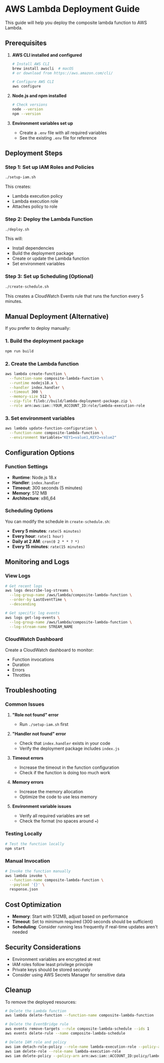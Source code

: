 # AWS Lambda Deployment Guide

This guide will help you deploy the composite lambda function to AWS Lambda.

## Prerequisites

1. **AWS CLI installed and configured**
   ```bash
   # Install AWS CLI
   brew install awscli  # macOS
   # or download from https://aws.amazon.com/cli/
   
   # Configure AWS CLI
   aws configure
   ```

2. **Node.js and npm installed**
   ```bash
   # Check versions
   node --version
   npm --version
   ```

3. **Environment variables set up**
   - Create a `.env` file with all required variables
   - See the existing `.env` file for reference

## Deployment Steps

### Step 1: Set up IAM Roles and Policies

```bash
./setup-iam.sh
```

This creates:
- Lambda execution policy
- Lambda execution role
- Attaches policy to role

### Step 2: Deploy the Lambda Function

```bash
./deploy.sh
```

This will:
- Install dependencies
- Build the deployment package
- Create or update the Lambda function
- Set environment variables

### Step 3: Set up Scheduling (Optional)

```bash
./create-schedule.sh
```

This creates a CloudWatch Events rule that runs the function every 5 minutes.

## Manual Deployment (Alternative)

If you prefer to deploy manually:

### 1. Build the deployment package

```bash
npm run build
```

### 2. Create the Lambda function

```bash
aws lambda create-function \
  --function-name composite-lambda-function \
  --runtime nodejs18.x \
  --handler index.handler \
  --timeout 300 \
  --memory-size 512 \
  --zip-file fileb://build/lambda-deployment-package.zip \
  --role arn:aws:iam::YOUR_ACCOUNT_ID:role/lambda-execution-role
```

### 3. Set environment variables

```bash
aws lambda update-function-configuration \
  --function-name composite-lambda-function \
  --environment Variables="KEY1=value1,KEY2=value2"
```

## Configuration Options

### Function Settings

- **Runtime**: Node.js 18.x
- **Handler**: `index.handler`
- **Timeout**: 300 seconds (5 minutes)
- **Memory**: 512 MB
- **Architecture**: x86_64

### Scheduling Options

You can modify the schedule in `create-schedule.sh`:

- **Every 5 minutes**: `rate(5 minutes)`
- **Every hour**: `rate(1 hour)`
- **Daily at 2 AM**: `cron(0 2 * * ? *)`
- **Every 15 minutes**: `rate(15 minutes)`

## Monitoring and Logs

### View Logs

```bash
# Get recent logs
aws logs describe-log-streams \
  --log-group-name /aws/lambda/composite-lambda-function \
  --order-by LastEventTime \
  --descending

# Get specific log events
aws logs get-log-events \
  --log-group-name /aws/lambda/composite-lambda-function \
  --log-stream-name STREAM_NAME
```

### CloudWatch Dashboard

Create a CloudWatch dashboard to monitor:
- Function invocations
- Duration
- Errors
- Throttles

## Troubleshooting

### Common Issues

1. **"Role not found" error**
   - Run `./setup-iam.sh` first

2. **"Handler not found" error**
   - Check that `index.handler` exists in your code
   - Verify the deployment package includes `index.js`

3. **Timeout errors**
   - Increase the timeout in the function configuration
   - Check if the function is doing too much work

4. **Memory errors**
   - Increase the memory allocation
   - Optimize the code to use less memory

5. **Environment variable issues**
   - Verify all required variables are set
   - Check the format (no spaces around `=`)

### Testing Locally

```bash
# Test the function locally
npm start
```

### Manual Invocation

```bash
# Invoke the function manually
aws lambda invoke \
  --function-name composite-lambda-function \
  --payload '{}' \
  response.json
```

## Cost Optimization

- **Memory**: Start with 512MB, adjust based on performance
- **Timeout**: Set to minimum required (300 seconds should be sufficient)
- **Scheduling**: Consider running less frequently if real-time updates aren't needed

## Security Considerations

- Environment variables are encrypted at rest
- IAM roles follow least privilege principle
- Private keys should be stored securely
- Consider using AWS Secrets Manager for sensitive data

## Cleanup

To remove the deployed resources:

```bash
# Delete the Lambda function
aws lambda delete-function --function-name composite-lambda-function

# Delete the EventBridge rule
aws events remove-targets --rule composite-lambda-schedule --ids 1
aws events delete-rule --name composite-lambda-schedule

# Delete IAM role and policy
aws iam detach-role-policy --role-name lambda-execution-role --policy-arn arn:aws:iam::ACCOUNT_ID:policy/lambda-execution-policy
aws iam delete-role --role-name lambda-execution-role
aws iam delete-policy --policy-arn arn:aws:iam::ACCOUNT_ID:policy/lambda-execution-policy
``` 